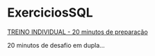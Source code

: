 # ExerciciosSQL

<a href="https://inspertecweb.github.io/ExerciciosSQL/bd2.html">TREINO INDIVIDUAL - 20 minutos de preparação</a>

20 minutos de desafio em dupla...


<!-- <a href="https://inspertecweb.github.io/ExerciciosSQL/bd1.html">FOR REAL - DUPLAS - Comunicar quando atingir 100%</a> -->

